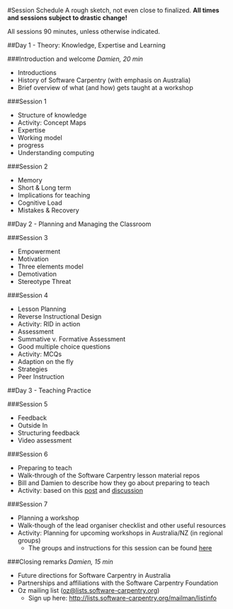 #Session Schedule
A rough sketch, not even close to finalized. **All times and sessions subject to drastic change!**

All sessions 90 minutes, unless otherwise indicated.

##Day 1 - Theory: Knowledge, Expertise and Learning

###Introduction and welcome 
*Damien, 20 min*
 - Introductions 
 - History of Software Carpentry (with emphasis on Australia)
 - Brief overview of what (and how) gets taught at a workshop

###Session 1
 - Structure of knowledge
  - Activity: Concept Maps
 - Expertise
  - Working model
  - progress
 - Understanding computing

###Session 2
 - Memory
  - Short & Long term
  - Implications for teaching
 - Cognitive Load
 - Mistakes & Recovery

##Day 2 - Planning and Managing the Classroom

###Session 3
 - Empowerment
 - Motivation
  - Three elements model
 - Demotivation
  - Stereotype Threat

###Session 4
 - Lesson Planning
  - Reverse Instructional Design
  - Activity: RID in action
 - Assessment
  - Summative v. Formative Assessment
  - Good multiple choice questions
   - Activity: MCQs
 - Adaption on the fly
  - Strategies
  - Peer Instruction

##Day 3 - Teaching Practice

###Session 5
 - Feedback
  - Outside In
  - Structuring feedback
  - Video assessment

###Session 6
 - Preparing to teach
  - Walk-through of the Software Carpentry lesson material repos 
  - Bill and Damien to describe how they go about preparing to teach
  - Activity: based on this [post](http://mozillascience.org/train-the-trainers-next-iterations/) and [discussion](http://forum.mozillascience.org/t/train-the-trainers-next-iterations/166)

###Session 7
 - Planning a workshop
  - Walk-though of the lead organiser checklist and other useful resources 
  - Activity: Planning for upcoming workshops in Australia/NZ (in regional groups)
    - The groups and instructions for this session can be found [here](https://github.com/resbaz/2015-02-11-instructor-training/blob/master/future_workshops.md)

###Closing remarks 
*Damien, 15 min*
 - Future directions for Software Carpentry in Australia
  - Partnerships and affiliations with the Software Carpentry Foundation
  - Oz mailing list (oz@lists.software-carpentry.org)
    - Sign up here: http://lists.software-carpentry.org/mailman/listinfo
